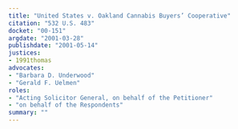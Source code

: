 ```yaml
---
title: "United States v. Oakland Cannabis Buyers’ Cooperative"
citation: "532 U.S. 483"
docket: "00-151"
argdate: "2001-03-28"
publishdate: "2001-05-14"
justices:
- 1991thomas
advocates:
- "Barbara D. Underwood"
- "Gerald F. Uelmen"
roles:
- "Acting Solicitor General, on behalf of the Petitioner"
- "on behalf of the Respondents"
summary: ""
---
```



